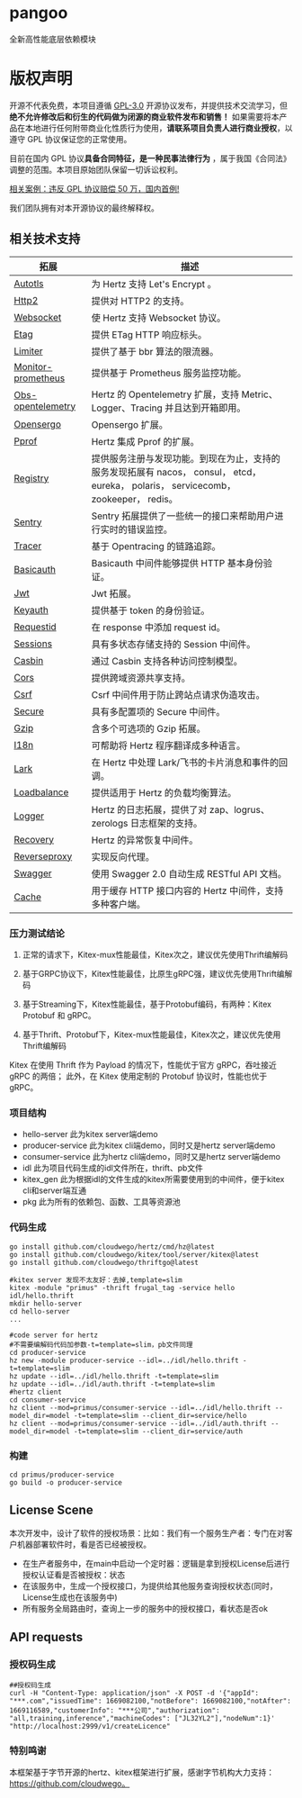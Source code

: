 # pangoo
全新高性能底层依赖模块

# 版权声明

开源不代表免费，本项目遵循 [GPL-3.0](https://github.com/damon008/pangoo/blob/main/LICENSE) 开源协议发布，并提供技术交流学习，但**绝不允许修改后和衍生的代码做为闭源的商业软件发布和销售！** 如果需要将本产品在本地进行任何附带商业化性质行为使用，**请联系项目负责人进行商业授权**，以遵守 GPL 协议保证您的正常使用。

目前在国内 GPL 协议**具备合同特征，是一种民事法律行为** ，属于我国《合同法》调整的范围。本项目原始团队保留一切诉讼权利。

[相关案例：违反 GPL 协议赔偿 50 万，国内首例!](https://mp.weixin.qq.com/s/YQ6sNjbDS-P7BViLZIsaoA)

我们团队拥有对本开源协议的最终解释权。


## 相关技术支持

| 拓展                                                                                                 | 描述                                                                                                |
|----------------------------------------------------------------------------------------------------|---------------------------------------------------------------------------------------------------|
| [Autotls](https://github.com/hertz-contrib/autotls)                                                | 为 Hertz 支持 Let's Encrypt 。                                                                        |
| [Http2](https://github.com/hertz-contrib/http2)                                                    | 提供对 HTTP2 的支持。                                                                                    |
| [Websocket](https://github.com/hertz-contrib/websocket)                                            | 使 Hertz 支持 Websocket 协议。                                                                          |
| [Etag](https://github.com/hertz-contrib/etag)                                                      | 提供 ETag HTTP 响应标头。                                                                                |
| [Limiter](https://github.com/hertz-contrib/limiter)                                                | 提供了基于 bbr 算法的限流器。                                                                                 |
| [Monitor-prometheus](https://github.com/hertz-contrib/monitor-prometheus)                          | 提供基于 Prometheus 服务监控功能。                                                                           |
| [Obs-opentelemetry](https://github.com/hertz-contrib/obs-opentelemetry)                            | Hertz 的 Opentelemetry 扩展，支持 Metric、Logger、Tracing 并且达到开箱即用。                                       |
| [Opensergo](https://github.com/hertz-contrib/opensergo)                                            | Opensergo 扩展。                                                                                     |
| [Pprof](https://github.com/hertz-contrib/pprof)                                                    | Hertz 集成 Pprof 的扩展。                                                                               |
| [Registry](https://github.com/hertz-contrib/registry)                                              | 提供服务注册与发现功能。到现在为止，支持的服务发现拓展有 nacos， consul， etcd， eureka， polaris， servicecomb， zookeeper， redis。 |
| [Sentry](https://github.com/hertz-contrib/hertzsentry)                                             | Sentry 拓展提供了一些统一的接口来帮助用户进行实时的错误监控。                                                                |
| [Tracer](https://github.com/hertz-contrib/tracer)                                                  | 基于 Opentracing 的链路追踪。                                                                             |
| [Basicauth](https://github.com/cloudwego/hertz/tree/develop/pkg/app/middlewares/server/basic_auth) | Basicauth 中间件能够提供 HTTP 基本身份验证。                                                                    |
| [Jwt](https://github.com/hertz-contrib/jwt)                                                        | Jwt 拓展。                                                                                           |
| [Keyauth](https://github.com/hertz-contrib/keyauth)                                                | 提供基于 token 的身份验证。                                                                                 |
| [Requestid](https://github.com/hertz-contrib/requestid)                                            | 在 response 中添加 request id。                                                                        |
| [Sessions](https://github.com/hertz-contrib/sessions)                                              | 具有多状态存储支持的 Session 中间件。                                                                           |
| [Casbin](https://github.com/hertz-contrib/casbin)                                                  | 通过 Casbin 支持各种访问控制模型。                                                                             |
| [Cors](https://github.com/hertz-contrib/cors)                                                      | 提供跨域资源共享支持。                                                                                       |
| [Csrf](https://github.com/hertz-contrib/csrf)                                                      | Csrf 中间件用于防止跨站点请求伪造攻击。                                                                            |
| [Secure](https://github.com/hertz-contrib/secure)                                                  | 具有多配置项的 Secure 中间件。                                                                               |
| [Gzip](https://github.com/hertz-contrib/gzip)                                                      | 含多个可选项的 Gzip 拓展。                                                                                  |
| [I18n](https://github.com/hertz-contrib/i18n)                                                      | 可帮助将 Hertz 程序翻译成多种语言。                                                                             |
| [Lark](https://github.com/hertz-contrib/lark-hertz)                                                | 在 Hertz 中处理 Lark/飞书的卡片消息和事件的回调。                                                                   |
| [Loadbalance](https://github.com/hertz-contrib/loadbalance)                                        | 提供适用于 Hertz 的负载均衡算法。                                                                              |
| [Logger](https://github.com/hertz-contrib/logger)                                                  | Hertz 的日志拓展，提供了对 zap、logrus、zerologs 日志框架的支持。                                                     |
| [Recovery](https://github.com/cloudwego/hertz/tree/develop/pkg/app/middlewares/server/recovery)    | Hertz 的异常恢复中间件。                                                                                   |
| [Reverseproxy](https://github.com/hertz-contrib/reverseproxy)                                      | 实现反向代理。                                                                                           |
| [Swagger](https://github.com/hertz-contrib/swagger)                                                | 使用 Swagger 2.0 自动生成 RESTful API 文档。                                                               |
| [Cache](https://github.com/hertz-contrib/cache)                                                    | 用于缓存 HTTP 接口内容的 Hertz 中间件，支持多种客户端。                                                                |


### 压力测试结论

1. 正常的请求下，Kitex-mux性能最佳，Kitex次之，建议优先使用Thrift编解码

2. 基于GRPC协议下，Kitex性能最佳，比原生gRPC强，建议优先使用Thrift编解码

3. 基于Streaming下，Kitex性能最佳，基于Protobuf编码，有两种：Kitex Protobuf 和 gRPC。

4. 基于Thrift、Protobuf下，Kitex-mux性能最佳，Kitex次之，建议优先使用Thrift编解码

Kitex 在使用 Thrift 作为 Payload 的情况下，性能优于官方 gRPC，吞吐接近 gRPC 的两倍；
此外，在 Kitex 使用定制的 Protobuf 协议时，性能也优于 gRPC。

### 项目结构

- hello-server 此为kitex server端demo
- producer-service 此为kitex cli端demo，同时又是hertz server端demo
- consumer-service 此为hertz cli端demo，同时又是hertz server端demo
- idl 此为项目代码生成的idl文件所在，thrift、pb文件
- kitex_gen 此为根据idl的文件生成的kitex所需要使用到的中间件，便于kitex cli和server端互通
- pkg 此为所有的依赖包、函数、工具等资源池

### 代码生成

```shell
go install github.com/cloudwego/hertz/cmd/hz@latest
go install github.com/cloudwego/kitex/tool/server/kitex@latest
go install github.com/cloudwego/thriftgo@latest

#kitex server 发现不太友好：去掉,template=slim
kitex -module "primus" -thrift frugal_tag -service hello idl/hello.thrift
mkdir hello-server
cd hello-server
...

#code server for hertz
#不需要编解码代码加参数-t=template=slim，pb文件同理
cd producer-service
hz new -module producer-service --idl=../idl/hello.thrift -t=template=slim
hz update --idl=../idl/hello.thrift -t=template=slim
hz update --idl=../idl/auth.thrift -t=template=slim
#hertz client
cd consumer-service
hz client --mod=primus/consumer-service --idl=../idl/hello.thrift --model_dir=model -t=template=slim --client_dir=service/hello
hz client --mod=primus/consumer-service --idl=../idl/auth.thrift --model_dir=model -t=template=slim --client_dir=service/auth

```

### 构建

```
cd primus/producer-service
go build -o producer-service
```

## License Scene

本次开发中，设计了软件的授权场景：比如：我们有一个服务生产者：专门在对客户机器部署软件时，看是否已经被授权。
- 在生产者服务中，在main中启动一个定时器：逻辑是拿到授权License后进行授权认证看是否被授权：状态
- 在该服务中，生成一个授权接口，为提供给其他服务查询授权状态(同时，License生成也在该服务中) 
- 所有服务全局路由时，查询上一步的服务中的授权接口，看状态是否ok


## API requests

### 授权码生成
```shell
##授权码生成
curl -H "Content-Type: application/json" -X POST -d '{"appId": "***.com","issuedTime": 1669082100,"notBefore": 1669082100,"notAfter": 1669116589,"customerInfo": "***公司","authorization": "all,training,inference","machineCodes": ["JL32YL2"],"nodeNum":1}' "http://localhost:2999/v1/createLicence"
```

### 特别鸣谢

本框架基于字节开源的hertz、kitex框架进行扩展，感谢字节机构大力支持：https://github.com/cloudwego。